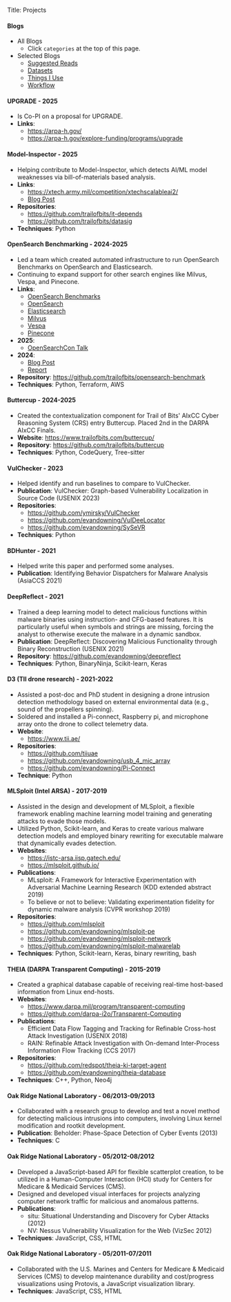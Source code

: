 Title: Projects

#### Blogs

* All Blogs
    * Click `categories` at the top of this page.
* Selected Blogs
    * [Suggested Reads](https://www.evandowning.com/suggested-reads.html)
    * [Datasets](https://www.evandowning.com/datasets.html)
    * [Things I Use](https://www.evandowning.com/things-i-use.html)
    * [Workflow](https://www.evandowning.com/workflow.html)

#### UPGRADE - 2025

* Is Co-PI on a proposal for UPGRADE.
* **Links**:
    * <https://arpa-h.gov/>
    * <https://arpa-h.gov/explore-funding/programs/upgrade>

#### Model-Inspector - 2025

* Helping contribute to Model-Inspector, which detects AI/ML model weaknesses via bill-of-materials based analysis.
* **Links**:
    * <https://xtech.army.mil/competition/xtechscalableai2/>
    * [Blog Post](https://blog.trailofbits.com/2024/02/28/our-response-to-the-us-armys-rfi-on-developing-aibom-tools-2/)
* **Repositories**:
    * <https://github.com/trailofbits/it-depends>
    * <https://github.com/trailofbits/datasig>
* **Techniques**: Python

#### OpenSearch Benchmarking - 2024-2025

* Led a team which created automated infrastructure to run OpenSearch Benchmarks on OpenSearch and Elasticsearch.
* Continuing to expand support for other search engines like Milvus, Vespa, and Pinecone.
* **Links**:
    * [OpenSearch Benchmarks](https://github.com/opensearch-project/opensearch-benchmark)
    * [OpenSearch](https://github.com/opensearch-project/OpenSearch)
    * [Elasticsearch](https://github.com/elastic/elasticsearch)
    * [Milvus](https://github.com/milvus-io/milvus)
    * [Vespa](https://github.com/vespa-engine/vespa)
    * [Pinecone](https://www.pinecone.io/)
* **2025**:
    * [OpenSearchCon Talk](https://opensearchconna2025.sched.com/event/25Gpj/repeatable-benchmarking-an-exploration-of-opensearch-vs-elasticsearch-evan-downing-trail-of-bits)
* **2024**:
    * [Blog Post](https://blog.trailofbits.com/2025/03/06/benchmarking-opensearch-and-elasticsearch/)
    * [Report](https://github.com/trailofbits/publications/blob/master/reports/OpenSearch-Benchmarking.pdf)
* **Repository**: <https://github.com/trailofbits/opensearch-benchmark>
* **Techniques**: Python, Terraform, AWS

#### Buttercup - 2024-2025

* Created the contextualization component for Trail of Bits' AIxCC Cyber Reasoning System (CRS) entry Buttercup. Placed 2nd in the DARPA AIxCC Finals.
* **Website**: <https://www.trailofbits.com/buttercup/>
* **Repository**: <https://github.com/trailofbits/buttercup>
* **Techniques**: Python, CodeQuery, Tree-sitter

#### VulChecker - 2023

* Helped identify and run baselines to compare to VulChecker.
* **Publication**: VulChecker: Graph-based Vulnerability Localization in Source Code (USENIX 2023)
* **Repositories**:
    * <https://github.com/ymirsky/VulChecker>
    * <https://github.com/evandowning/VulDeeLocator>
    * <https://github.com/evandowning/SySeVR>
* **Techniques**: Python

#### BDHunter - 2021

* Helped write this paper and performed some analyses.
* **Publication**: Identifying Behavior Dispatchers for Malware Analysis (AsiaCCS 2021)

#### DeepReflect - 2021

* Trained a deep learning model to detect malicious functions within malware binaries using instruction- and CFG-based features. It is particularly useful when symbols and strings are missing, forcing the analyst to otherwise execute the malware in a dynamic sandbox.
* **Publication**: DeepReflect: Discovering Malicious Functionality through Binary Reconstruction (USENIX 2021)
* **Repository**: <https://github.com/evandowning/deepreflect>
* **Techniques**: Python, BinaryNinja, Scikit-learn, Keras

#### D3 (TII drone research) - 2021-2022

* Assisted a post-doc and PhD student in designing a drone intrusion detection methodology based on external environmental data (e.g., sound of the propellers spinning).
* Soldered and installed a Pi-connect, Raspberry pi, and microphone array onto the drone to collect telemetry data.
* **Website**:
    * <https://www.tii.ae/>
* **Repositories**:
    * <https://github.com/tiiuae>
    * <https://github.com/evandowning/usb_4_mic_array>
    * <https://github.com/evandowning/Pi-Connect>
* **Technique**: Python

#### MLSploit (Intel ARSA) - 2017-2019

* Assisted in the design and development of MLSploit, a flexible framework enabling machine learning model training and generating attacks to evade those models.
* Utilized Python, Scikit-learn, and Keras to create various malware detection models and employed binary rewriting for executable malware that dynamically evades detection.
* **Websites**:
    * <https://istc-arsa.iisp.gatech.edu/>
    * <https://mlsploit.github.io/>
* **Publications**:
    * MLsploit: A Framework for Interactive Experimentation with Adversarial Machine Learning Research (KDD extended abstract 2019)
    * To believe or not to believe: Validating experimentation fidelity for dynamic malware analysis (CVPR workshop 2019)
* **Repositories**:
    * <https://github.com/mlsploit>
    * <https://github.com/evandowning/mlsploit-pe>
    * <https://github.com/evandowning/mlsploit-network>
    * <https://github.com/evandowning/mlsploit-malwarelab>
* **Techniques**: Python, Scikit-learn, Keras, binary rewriting, bash

#### THEIA (DARPA Transparent Computing) - 2015-2019

* Created a graphical database capable of receiving real-time host-based information from Linux end-hosts.
* **Websites**:
    * <https://www.darpa.mil/program/transparent-computing>
    * <https://github.com/darpa-i2o/Transparent-Computing>
* **Publications**:
    * Efficient Data Flow Tagging and Tracking for Refinable Cross-host Attack Investigation (USENIX 2018)
    * RAIN: Refinable Attack Investigation with On-demand Inter-Process Information Flow Tracking (CCS 2017)
* **Repositories**:
    * <https://github.com/redspot/theia-ki-target-agent>
    * <https://github.com/evandowning/theia-database>
* **Techniques**: C++, Python, Neo4j

#### Oak Ridge National Laboratory - 06/2013-09/2013

* Collaborated with a research group to develop and test a novel method for detecting malicious intrusions into computers, involving Linux kernel modification and rootkit development.
* **Publication**: Beholder: Phase-Space Detection of Cyber Events (2013)
* **Techniques**: C

#### Oak Ridge National Laboratory - 05/2012-08/2012

* Developed a JavaScript-based API for flexible scatterplot creation, to be utilized in a Human-Computer Interaction (HCI) study for Centers for Medicare & Medicaid Services (CMS).
* Designed and developed visual interfaces for projects analyzing computer network traffic for malicious and anomalous patterns.
* **Publications**:
    * situ: Situational Understanding and Discovery for Cyber Attacks (2012)
    * NV: Nessus Vulnerability Visualization for the Web (VizSec 2012)
* **Techniques**: JavaScript, CSS, HTML

#### Oak Ridge National Laboratory - 05/2011-07/2011

* Collaborated with the U.S. Marines and Centers for Medicare & Medicaid Services (CMS) to develop maintenance durability and cost/progress visualizations using Protovis, a JavaScript visualization library.
* **Techniques**: JavaScript, CSS, HTML
